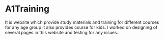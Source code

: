 # A1Training

It is website which provide study materials and training for different courses for any age group it also provides course for kids. I worked on designing of several pages in this website and testing for any issues.
